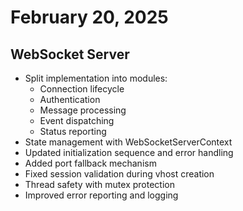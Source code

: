 # February 20, 2025

## WebSocket Server

- Split implementation into modules:
  - Connection lifecycle
  - Authentication
  - Message processing
  - Event dispatching
  - Status reporting
- State management with WebSocketServerContext
- Updated initialization sequence and error handling
- Added port fallback mechanism
- Fixed session validation during vhost creation
- Thread safety with mutex protection
- Improved error reporting and logging
